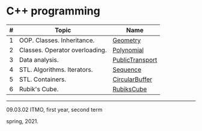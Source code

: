 # C++ programming
 

#|Topic|Name
---|---|---
1|OOP. Classes. Inheritance.|[Geometry](https://github.com/maladetska/prog-cpp-2021/tree/master/Geometry)
2|Classes. Operator overloading.|[Polynomial](https://github.com/maladetska/prog-cpp-2021/tree/master/Polynomial)
3|Data analysis.|[PublicTransport](https://github.com/maladetska/prog-cpp-2021/tree/master/PublicTransport)
4|STL. Algorithms. Iterators.|[Sequence](https://github.com/maladetska/prog-cpp-2021/tree/master/Sequence)
5|STL. Containers.|[CircularBuffer](https://github.com/maladetska/prog-cpp-2021/tree/master/CircularBuffer)
6|Rubik's Cube.|[RubiksCube](https://github.com/maladetska/prog-cpp-2021/tree/master/RubiksCube)

------
09.03.02 ITMO, first year, second term

spring, 2021.
